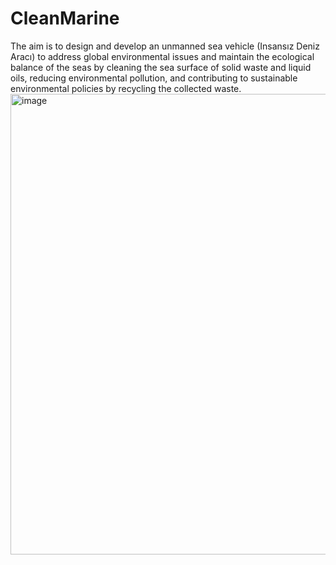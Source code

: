 # CleanMarine
The aim is to design and develop an unmanned sea vehicle (Insansız Deniz Aracı) to address global environmental issues and maintain the ecological balance of the seas by cleaning the sea surface of solid waste and liquid oils, reducing environmental pollution, and contributing to sustainable environmental policies by recycling the collected waste.<img width="1344" height="737" alt="image" src="https://github.com/user-attachments/assets/a8996ab8-652d-4e40-8df7-ca6f31707bd0" />
